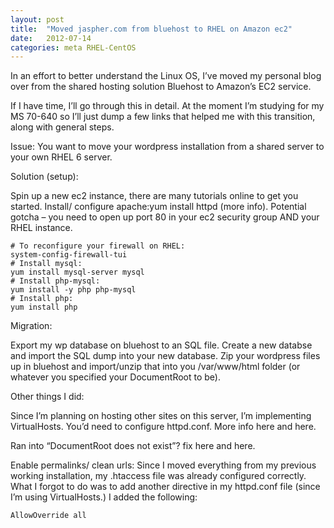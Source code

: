```yaml
---
layout: post
title:  "Moved jaspher.com from bluehost to RHEL on Amazon ec2"
date:   2012-07-14
categories: meta RHEL-CentOS
---
```

In an effort to better understand the Linux OS, I’ve moved my personal blog over from the shared hosting solution Bluehost to Amazon’s EC2 service.

If I have time, I’ll go through this in detail. At the moment I’m studying for my MS 70-640 so I’ll just dump a few links that helped me with this transition, along with general steps.

Issue: You want to move your wordpress installation from a shared server to your own RHEL 6 server.

Solution (setup):

Spin up a new ec2 instance, there are many tutorials online to get you started.
Install/ configure apache:yum install httpd (more info).
Potential gotcha – you need to open up port 80 in your ec2 security group AND your RHEL instance.

    # To reconfigure your firewall on RHEL: 
    system-config-firewall-tui
    # Install mysql: 
	yum install mysql-server mysql
    # Install php-mysql: 
	yum install -y php php-mysql
    # Install php: 
	yum install php


Migration:

Export my wp database on bluehost to an SQL file.
Create a new databse and import the SQL dump into your new database.
Zip your wordpress files up in bluehost and import/unzip that into you /var/www/html folder (or whatever you specified your DocumentRoot to be).


Other things I did:

Since I’m planning on hosting other sites on this server, I’m implementing VirtualHosts. You’d need to configure httpd.conf. More info here and here.

Ran into “DocumentRoot does not exist”? fix here and here.

Enable permalinks/ clean urls: Since I moved everything from my previous working installation, my .htaccess file was already configured correctly. What I forgot to do was to add another directive in my httpd.conf file (since I’m using VirtualHosts.) I added the following:

    AllowOverride all
